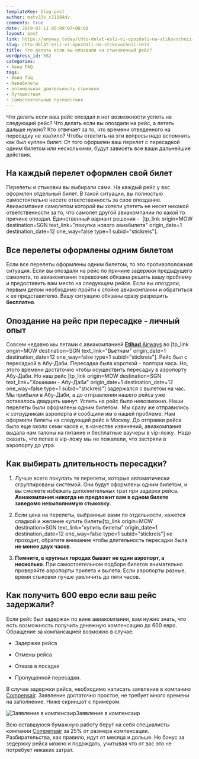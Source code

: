 ```yaml
---
templateKey: blog-post
author: matv33v_c21184dv
comments: true
date: 2019-07-11 05:09:07+00:00
layout: post
link: https://anyway.today/chto-delat-esli-vi-opozdali-na-stikovochnii-reis/
slug: chto-delat-esli-vi-opozdali-na-stikovochnii-reis
title: Что делать если вы опоздали на стыковочный рейс?
wordpress_id: 552
categories:
- Авиа FAQ
tags:
- Авиа faq
- Авиабилеты
- оптимальная длительность стыковки
- Путешествия
- Самостоятельные путешествия
---
```


Что делать если ваш рейс опоздал и нет возможности успеть на следующий рейс? Что делать если вы опоздали на рейс, а лететь дальше нужно? Кто отвечает за то, что времени отведенного на пересадку не хватило? Чтобы ответить на эти вопросы надо вспомнить как был куплен билет. От того оформлен ваш перелет с пересадкой одним билетом или несколькими, будут зависеть все ваши дальнейшие действия.




<!-- more -->




## На каждый перелет оформлен свой билет




Перелеты и стыковки вы выбирали сами. На каждый рейс у вас оформлен отдельный билет. В такой ситуации, вы полностью самостоятельно несете ответственность за свое опоздание. Авиакомпания самолетом которой вы хотели улететь не несет никакой ответственности за то, что самолет другой авиакомпании по какой то причине опоздал. Единственный вариант решения -  [tp_link origin=MOW destination=SGN text_link="покупка нового авиабилета" origin_date=1 destination_date=12 one_way=false type=1 subid="stickreis"].




## Все перелеты оформлены одним билетом




Если все перелеты оформлены одним билетом, то это противоположная ситуация. Если вы опоздали на рейс по причине задержки предыдущего самолета, то авиакомпания перевозчик обязана решить вашу проблему и предоставить вам место на следующем рейсе. Если вы опоздали, первым делом необходимо пройти к стойке авиакомпании и обратиться к ее представителю. Вашу ситуацию обязаны сразу разрешить **бесплатно**.




## **Опоздание на рейс при пересадке - личный опыт**




Совсем недавно мы летами с авиакомпанией [**Etihad** Airways](http://www.etihad.com/) во [tp_link origin=MOW destination=SGN text_link="Вьетнам" origin_date=1 destination_date=12 one_way=false type=1 subid="stickreis"]. Рейс был с пересадкой в Абу-Даби. Пересадка была короткой - полтора часа. Но, этого времени достаточно чтобы осуществить пересадку в аэропорту Абу-Даби. Но наш рейс [tp_link origin=MOW destination=SGN text_link="Хошимин - Абу-Даби" origin_date=1 destination_date=12 one_way=false type=1 subid="stickreis"] задержался с вылетом на час.  Мы прибыли в Абу-Даби, а до отправления нашего рейса уже оставалось двадцать минут. Успеть на рейс было невозможно. Наши перелеты были оформлены одним билетом.  Мы сразу же отправились к сотрудникам аэропорта и сообщили им о нашей проблеме. Нам оформили билеты на следующий рейс в Москву. До отправки рейса было еще около семи часов и, в качестве извинений, авиакомпания выдала нам талоны на питание и бесплатные ваучеры в vip-ложу.  Надо сказать, что попав в vip-ложу мы не пожалели, что застряли в аэропорту до утра.




## Как выбирать длительность пересадки?






  1. Лучше всего покупать те перелеты, которые автоматически сгруппированы системой. Они будут оформлены одним билетом, и вы сможете избежать дополнительных трат при задерки рейса. **Авиакомпания никогда не предложит вам в одном билете заведомо невыполнимую стыковку.**


  2. Если цена на перелеты, выбранные вами по отдельности, кажется сладкой и желание купить билеты[tp_link origin=MOW destination=SGN text_link="купить билеты" origin_date=1 destination_date=12 one_way=false type=1 subid="stickreis"] не проходит, обратите внимание чтобы длительность пересадки была **не менее двух часов**.


  3. **Помните, в крупных городах бывает не один аэропорт, а несколько**. При самостоятельном подборе билетов внимательно проверяйте аэропорты прилета и вылета. Если аэропорты разные, время стыковки лучше увеличить до пяти часов.




## Как получить 600 евро если ваш рейс задержали?




Если рейс был задержан по вине авиакомпании, вам нужно знать, что есть возможность получить денежную компенсацию до 600 евро.  Обращение за компансацией возможно в случае:






  * Задержки рейса


  * Отмены рейса


  * Отказа в посадке


  * Пропущенной пересадки.




В случае задержки рейса, необходимо написать заявление в компанию [Compensair](https://c86.travelpayouts.com/click?shmarker=14510&promo_id=2103&source_type=link&type=click). Заявление достаточно простое, не требует много времени на заполнение. Ниже скриншот с примером.






![Заявление в компенсаир](https://anyway.today/wp-content/uploads/2018/11/Заявление.png)Заявление в компенсаир







Всю оставшуюся бумажную работу берут на себя специалисты компании [Compensair](https://c86.travelpayouts.com/click?shmarker=14510&promo_id=2103&source_type=link&type=click) за 25% от размера компенсации. Разбирательства, как правило, идут от месяца и дольше. Но бонус за зедержку рейса можно и подождать, учитывая что от вас это не потребует никаких затрат.




